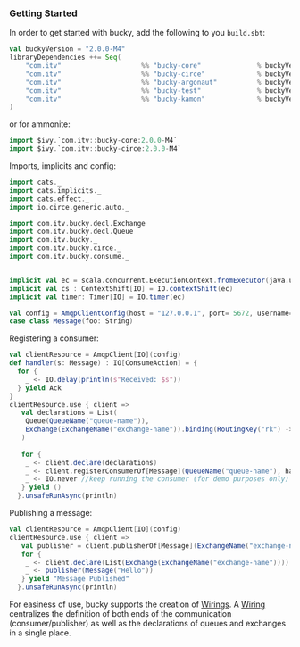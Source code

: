 ### Getting Started

In order to get started with bucky, add the following to you `build.sbt`:
 
```scala 
val buckyVersion = "2.0.0-M4"
libraryDependencies ++= Seq(
    "com.itv"                    %% "bucky-core"              % buckyVersion,
    "com.itv"                    %% "bucky-circe"             % buckyVersion,            //for circe based marshallers/unmarshallers
    "com.itv"                    %% "bucky-argonaut"          % buckyVersion,            //for argonaut based marhsallers/unmarshallers
    "com.itv"                    %% "bucky-test"              % buckyVersion % "test,it" //optional
    "com.itv"                    %% "bucky-kamon"             % buckyVersion,            //optional
)
```

or for ammonite:
```scala
import $ivy.`com.itv::bucky-core:2.0.0-M4` 
import $ivy.`com.itv::bucky-circe:2.0.0-M4`
```

Imports, implicits and config:
```scala 
import cats._
import cats.implicits._
import cats.effect._
import io.circe.generic.auto._

import com.itv.bucky.decl.Exchange
import com.itv.bucky.decl.Queue
import com.itv.bucky._
import com.itv.bucky.circe._
import com.itv.bucky.consume._


implicit val ec = scala.concurrent.ExecutionContext.fromExecutor(java.util.concurrent.Executors.newFixedThreadPool(10))
implicit val cs : ContextShift[IO] = IO.contextShift(ec)
implicit val timer: Timer[IO] = IO.timer(ec)

val config = AmqpClientConfig(host = "127.0.0.1", port= 5672, username="guest", password="guest")
case class Message(foo: String)

```
Registering a consumer:
```scala
val clientResource = AmqpClient[IO](config)
def handler(s: Message) : IO[ConsumeAction] = {
  for {
    _ <- IO.delay(println(s"Received: $s"))
  } yield Ack
}
clientResource.use { client =>
   val declarations = List(
    Queue(QueueName("queue-name")),
    Exchange(ExchangeName("exchange-name")).binding(RoutingKey("rk") -> QueueName("queue-name"))
   )
   
   for {
    _ <- client.declare(declarations)
    _ <- client.registerConsumerOf[Message](QueueName("queue-name"), handler)
    _ <- IO.never //keep running the consumer (for demo purposes only)
   } yield ()
  }.unsafeRunAsync(println)
```

Publishing a message:
```scala
val clientResource = AmqpClient[IO](config)
clientResource.use { client =>
   val publisher = client.publisherOf[Message](ExchangeName("exchange-name"), RoutingKey("rk"))
   for {
    _ <- client.declare(List(Exchange(ExchangeName("exchange-name"))))
    _ <- publisher(Message("Hello"))
   } yield "Message Published"
  }.unsafeRunAsync(println)
```

For easiness of use, bucky supports the creation of [Wirings](./wiring). A [Wiring](./wiring) centralizes the definition
of both ends of the communication (consumer/publisher) as well as the declarations of queues and exchanges
in a single place. 
